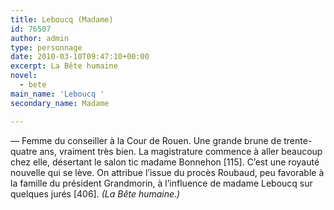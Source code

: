 ```yaml
---
title: Leboucq (Madame)
id: 76507
author: admin
type: personnage
date: 2010-03-10T09:47:10+00:00
excerpt: La Bête humaine
novel:
  - bete
main_name: 'Leboucq '
secondary_name: Madame

---
```

— Femme du conseiller à la Cour de Rouen. Une grande brune de trente-quatre ans, vraiment très bien. La magistrature commence à aller beaucoup chez elle, désertant le salon tic madame Bonnehon [115]. C&rsquo;est une royauté nouvelle qui se lève. On attribue l&rsquo;issue du procès Roubaud, peu favorable à la famille du président Grandmorin, à l&rsquo;influence de madame Leboucq sur quelques jurés [406]. _(La Bête humaine.)_